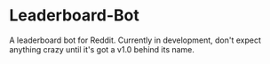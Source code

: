 # Leaderboard-Bot
 
A leaderboard bot for Reddit.  Currently in development, don't expect anything crazy until it's got a v1.0 behind its name.
